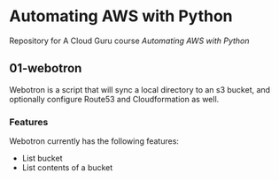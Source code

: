 # Automating AWS with Python

Repository for A Cloud Guru course *Automating AWS with Python*

## 01-webotron

Webotron is a script that will sync a local directory to an s3 bucket, and optionally configure Route53 and Cloudformation as well.

### Features

Webotron currently has the following features:

- List bucket
- List contents of a bucket
